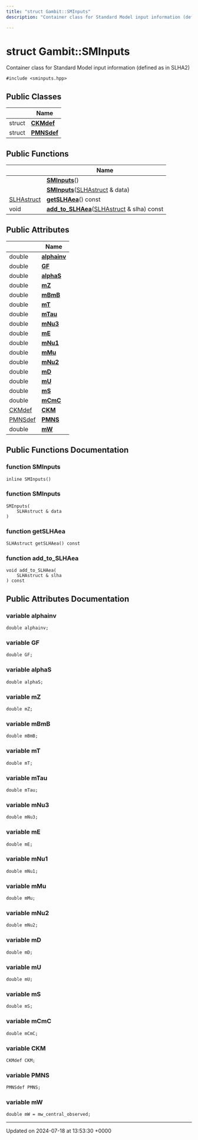 ```yaml
---
title: "struct Gambit::SMInputs"
description: "Container class for Standard Model input information (defined as in SLHA2) "

---
```


# struct Gambit::SMInputs



Container class for Standard Model input information (defined as in SLHA2) 


`#include <sminputs.hpp>`

## Public Classes

|                | Name           |
| -------------- | -------------- |
| struct | **[CKMdef](/documentation/code/classes/structgambit_1_1sminputs_1_1ckmdef/)**  |
| struct | **[PMNSdef](/documentation/code/classes/structgambit_1_1sminputs_1_1pmnsdef/)**  |

## Public Functions

|                | Name           |
| -------------- | -------------- |
| | **[SMInputs](/documentation/code/classes/structgambit_1_1sminputs/#function-sminputs)**() |
| | **[SMInputs](/documentation/code/classes/structgambit_1_1sminputs/#function-sminputs)**([SLHAstruct](/documentation/code/namespaces/namespacegambit/#typedef-slhastruct) & data) |
| [SLHAstruct](/documentation/code/namespaces/namespacegambit/#typedef-slhastruct) | **[getSLHAea](/documentation/code/classes/structgambit_1_1sminputs/#function-getslhaea)**() const |
| void | **[add_to_SLHAea](/documentation/code/classes/structgambit_1_1sminputs/#function-add-to-slhaea)**([SLHAstruct](/documentation/code/namespaces/namespacegambit/#typedef-slhastruct) & slha) const |

## Public Attributes

|                | Name           |
| -------------- | -------------- |
| double | **[alphainv](/documentation/code/classes/structgambit_1_1sminputs/#variable-alphainv)**  |
| double | **[GF](/documentation/code/classes/structgambit_1_1sminputs/#variable-gf)**  |
| double | **[alphaS](/documentation/code/classes/structgambit_1_1sminputs/#variable-alphas)**  |
| double | **[mZ](/documentation/code/classes/structgambit_1_1sminputs/#variable-mz)**  |
| double | **[mBmB](/documentation/code/classes/structgambit_1_1sminputs/#variable-mbmb)**  |
| double | **[mT](/documentation/code/classes/structgambit_1_1sminputs/#variable-mt)**  |
| double | **[mTau](/documentation/code/classes/structgambit_1_1sminputs/#variable-mtau)**  |
| double | **[mNu3](/documentation/code/classes/structgambit_1_1sminputs/#variable-mnu3)**  |
| double | **[mE](/documentation/code/classes/structgambit_1_1sminputs/#variable-me)**  |
| double | **[mNu1](/documentation/code/classes/structgambit_1_1sminputs/#variable-mnu1)**  |
| double | **[mMu](/documentation/code/classes/structgambit_1_1sminputs/#variable-mmu)**  |
| double | **[mNu2](/documentation/code/classes/structgambit_1_1sminputs/#variable-mnu2)**  |
| double | **[mD](/documentation/code/classes/structgambit_1_1sminputs/#variable-md)**  |
| double | **[mU](/documentation/code/classes/structgambit_1_1sminputs/#variable-mu)**  |
| double | **[mS](/documentation/code/classes/structgambit_1_1sminputs/#variable-ms)**  |
| double | **[mCmC](/documentation/code/classes/structgambit_1_1sminputs/#variable-mcmc)**  |
| [CKMdef](/documentation/code/classes/structgambit_1_1sminputs_1_1ckmdef/) | **[CKM](/documentation/code/classes/structgambit_1_1sminputs/#variable-ckm)**  |
| [PMNSdef](/documentation/code/classes/structgambit_1_1sminputs_1_1pmnsdef/) | **[PMNS](/documentation/code/classes/structgambit_1_1sminputs/#variable-pmns)**  |
| double | **[mW](/documentation/code/classes/structgambit_1_1sminputs/#variable-mw)**  |

## Public Functions Documentation

### function SMInputs

```
inline SMInputs()
```


### function SMInputs

```
SMInputs(
    SLHAstruct & data
)
```


### function getSLHAea

```
SLHAstruct getSLHAea() const
```


### function add_to_SLHAea

```
void add_to_SLHAea(
    SLHAstruct & slha
) const
```


## Public Attributes Documentation

### variable alphainv

```
double alphainv;
```


### variable GF

```
double GF;
```


### variable alphaS

```
double alphaS;
```


### variable mZ

```
double mZ;
```


### variable mBmB

```
double mBmB;
```


### variable mT

```
double mT;
```


### variable mTau

```
double mTau;
```


### variable mNu3

```
double mNu3;
```


### variable mE

```
double mE;
```


### variable mNu1

```
double mNu1;
```


### variable mMu

```
double mMu;
```


### variable mNu2

```
double mNu2;
```


### variable mD

```
double mD;
```


### variable mU

```
double mU;
```


### variable mS

```
double mS;
```


### variable mCmC

```
double mCmC;
```


### variable CKM

```
CKMdef CKM;
```


### variable PMNS

```
PMNSdef PMNS;
```


### variable mW

```
double mW = mw_central_observed;
```


-------------------------------

Updated on 2024-07-18 at 13:53:30 +0000